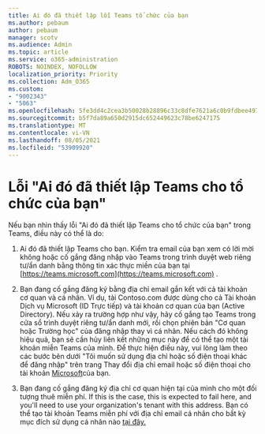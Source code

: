 ```yaml
---
title: Ai đó đã thiết lập lỗi Teams tổ chức của bạn
ms.author: pebaum
author: pebaum
manager: scotv
ms.audience: Admin
ms.topic: article
ms.service: o365-administration
ROBOTS: NOINDEX, NOFOLLOW
localization_priority: Priority
ms.collection: Adm_O365
ms.custom:
- "9002343"
- "5063"
ms.openlocfilehash: 5fe3dd4c2cea3b50028b28896c33c8dfe7621a6c0b9fdbee4976dfb0e62c3f5d
ms.sourcegitcommit: b5f7da89a650d2915dc652449623c78be6247175
ms.translationtype: MT
ms.contentlocale: vi-VN
ms.lasthandoff: 08/05/2021
ms.locfileid: "53909920"
---
```

# <a name="someone-has-already-set-up-teams-for-your-organization-error"></a>Lỗi "Ai đó đã thiết lập Teams cho tổ chức của bạn"

Nếu bạn nhìn thấy lỗi "Ai đó đã thiết lập Teams cho tổ chức của bạn" trong Teams, điều này có thể là do:

1. Ai đó đã thiết lập Teams cho bạn. Kiểm tra email của bạn xem có lời mời không hoặc cố gắng đăng nhập vào Teams trong trình duyệt web riêng tư/ẩn danh bằng thông tin xác thực miền của bạn tại [https://teams.microsoft.com](https://teams.microsoft.com) .

2. Bạn đang cố gắng đăng ký bằng địa chỉ email gắn kết với cả tài khoản cơ quan và cá nhân. Ví dụ, tài Contoso.com được dùng cho cả Tài khoản Dịch vụ Microsoft (ID Trực tiếp) và tài khoản cơ quan của bạn (Active Directory). Nếu xảy ra trường hợp như vậy, hãy cố gắng tạo Teams trong cửa sổ trình duyệt riêng tư/ẩn danh mới, rồi chọn phiên bản "Cơ quan hoặc Trường học" của đăng nhập thay vì cá nhân. Nếu cách đó không hiệu quả, bạn sẽ cần hủy liên kết những mục này để có thể tạo một tài khoản miễn Teams của mình. Để thực hiện điều này, vui lòng làm theo các bước bên dưới "Tôi muốn sử dụng địa chỉ hoặc số điện thoại khác để đăng nhập" trên trang Thay đổi địa chỉ email hoặc số điện thoại cho tài khoản [Microsoft](https://support.microsoft.com/help/12407)của bạn.

3. Bạn đang cố gắng đăng ký địa chỉ cơ quan hiện tại của mình cho một đối tượng thuê miễn phí. If this is the case, this is expected to fail here, and you'll need to use your organization's tenant with this address. Bạn có thể tạo tài khoản Teams miễn phí với địa chỉ email cá nhân cho bất kỳ mục đích sử dụng cá nhân nào [tại đây.](https://products.office.com/microsoft-teams/group-chat-software)
